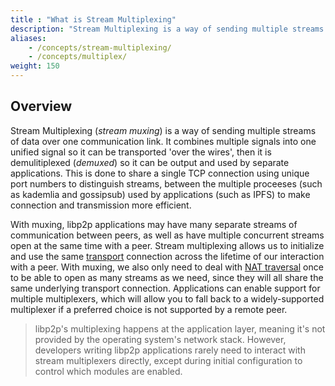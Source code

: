 ```yaml
---
title : "What is Stream Multiplexing"
description: "Stream Multiplexing is a way of sending multiple streams of data over one communication link. It combines multiple signals into one unified signal so it can be transported 'over the wires', then it is demulitiplexed so it can be output and used by separate applications."
aliases:
    - /concepts/stream-multiplexing/
    - /concepts/multiplex/
weight: 150
---
```


## Overview

Stream Multiplexing (_stream muxing_) is a way of sending multiple streams of data over one
communication link. It combines multiple signals into one unified signal so it can be transported
'over the wires', then it is demulitiplexed (_demuxed_) so it can be output and used by separate
applications. This is done to share a single TCP connection using unique port numbers to distinguish
streams, between the multiple proceeses (such as kademlia and gossipsub) used by applications (such as IPFS)
to make connection and transmission more efficient.

With muxing, libp2p applications may have many separate streams of communication between peers, as well as
have multiple concurrent streams open at the same time with a peer. Stream multiplexing allows us to initialize
and use the same [transport](../../transports/overview) connection across the lifetime of our interaction with a
peer. With muxing, we also only need to deal with [NAT traversal](../../nat/overview) once to be able to open as
many streams as we need, since they will all share the same underlying transport connection. Applications can enable
support for multiple multiplexers, which will allow you to fall back to a widely-supported multiplexer if a preferred
choice is not supported by a remote peer.

> libp2p's multiplexing happens at the application layer, meaning it's not provided by the
> operating system's network stack. However, developers writing libp2p applications rarely need to
> interact with stream multiplexers directly, except during initial configuration to control which
> modules are enabled.
